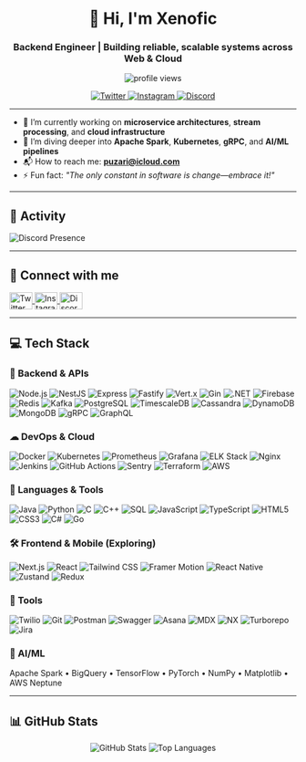<h1 align="center">🚀 Hi, I'm Xenofic</h1>
<h3 align="center">Backend Engineer | Building reliable, scalable systems across Web & Cloud</h3>

<p align="center">
  <img src="https://komarev.com/ghpvc/?username=xenofic&label=Profile%20views&color=0e75b6&style=flat" alt="profile views" />
</p>

<p align="center">
  <a href="https://twitter.com/XenoSheesh" target="_blank">
    <img src="https://img.shields.io/badge/Follow-%40your_twitter-1DA1F2?style=for-the-badge&logo=twitter&logoColor=white" alt="Twitter" />
  </a>
  <a href="https://instagram.com/ig_xeno777" target="_blank">
    <img src="https://img.shields.io/badge/Instagram-%40your_instagram-E4405F?style=for-the-badge&logo=instagram&logoColor=white" alt="Instagram" />
  </a>
  <a href="https://discord.com/users/1071843392268546068" target="_blank">
    <img src="https://img.shields.io/badge/Discord-%40your_discord-5865F2?style=for-the-badge&logo=discord&logoColor=white" alt="Discord" />
  </a>
</p>

---

- 🔧 I’m currently working on **microservice architectures**, **stream processing**, and **cloud infrastructure**  
- 🧠 I’m diving deeper into **Apache Spark**, **Kubernetes**, **gRPC**, and **AI/ML pipelines**  
- 📬 How to reach me: **puzari@icloud.com**  
- ⚡ Fun fact: *"The only constant in software is change—embrace it!"*

---

## 🧠 Activity

![Discord Presence](https://lanyard-profile-readme.vercel.app/api/1071843392268546068?theme=dracula&bg=1e1e2e&animated=true&hideDiscrim=true&borderRadius=20px&idleMessage=Probably%20writing%20some%20code...)

---

## 🤝 Connect with me

<p align="left">
  <a href="https://twitter.com/XenoSheesh" target="_blank">
    <img align="center" src="https://raw.githubusercontent.com/rahuldkjain/github-profile-readme-generator/master/src/images/icons/Social/twitter.svg" alt="Twitter" height="30" width="40" />
  </a>
  <a href="https://instagram.com/ig_xeno777" target="_blank">
    <img align="center" src="https://raw.githubusercontent.com/rahuldkjain/github-profile-readme-generator/master/src/images/icons/Social/instagram.svg" alt="Instagram" height="30" width="40" />
  </a>
  <a href="https://discord.com/users/1071843392268546068" target="_blank">
    <img align="center" src="https://raw.githubusercontent.com/rahuldkjain/github-profile-readme-generator/master/src/images/icons/Social/discord.svg" alt="Discord" height="30" width="40" />
  </a>
</p>

---

## 💻 Tech Stack

### 🧩 Backend & APIs
![Node.js](https://img.shields.io/badge/Node.js-339933?style=for-the-badge&logo=nodedotjs&logoColor=white)
![NestJS](https://img.shields.io/badge/NestJS-E0234E?style=for-the-badge&logo=nestjs&logoColor=white)
![Express](https://img.shields.io/badge/Express.js-000000?style=for-the-badge&logo=express&logoColor=white)
![Fastify](https://img.shields.io/badge/Fastify-20232A?style=for-the-badge&logo=fastify&logoColor=white)
![Vert.x](https://img.shields.io/badge/Vert.x-2C2A28?style=for-the-badge&logo=vertx&logoColor=white)
![Gin](https://img.shields.io/badge/Gin-000000?style=for-the-badge&logo=gin&logoColor=white)
![.NET](https://img.shields.io/badge/.NET-512BD4?style=for-the-badge&logo=.NET&logoColor=white)
![Firebase](https://img.shields.io/badge/Firebase-FFA611?style=for-the-badge&logo=firebase&logoColor=white)
![Redis](https://img.shields.io/badge/Redis-DC382D?style=for-the-badge&logo=redis&logoColor=white)
![Kafka](https://img.shields.io/badge/Apache%20Kafka-231F20?style=for-the-badge&logo=apachekafka&logoColor=white)
![PostgreSQL](https://img.shields.io/badge/PostgreSQL-336791?style=for-the-badge&logo=postgresql&logoColor=white)
![TimescaleDB](https://img.shields.io/badge/TimescaleDB-005CA9?style=for-the-badge&logo=timescaledb&logoColor=white)
![Cassandra](https://img.shields.io/badge/Apache%20Cassandra-DB3E00?style=for-the-badge&logo=apachecassandra&logoColor=white)
![DynamoDB](https://img.shields.io/badge/DynamoDB-4053D6?style=for-the-badge&logo=amazondynamodb&logoColor=white)
![MongoDB](https://img.shields.io/badge/MongoDB-47A248?style=for-the-badge&logo=mongodb&logoColor=white)
![gRPC](https://img.shields.io/badge/gRPC-4285F4?style=for-the-badge&logo=grpc&logoColor=white)
![GraphQL](https://img.shields.io/badge/GraphQL-E10098?style=for-the-badge&logo=graphql&logoColor=white)

### ☁ DevOps & Cloud
![Docker](https://img.shields.io/badge/Docker-2496ED?style=for-the-badge&logo=docker&logoColor=white)
![Kubernetes](https://img.shields.io/badge/Kubernetes-326CE5?style=for-the-badge&logo=kubernetes&logoColor=white)
![Prometheus](https://img.shields.io/badge/Prometheus-E6522C?style=for-the-badge&logo=prometheus&logoColor=white)
![Grafana](https://img.shields.io/badge/Grafana-F46800?style=for-the-badge&logo=grafana&logoColor=white)
![ELK Stack](https://img.shields.io/badge/ELK%20Stack-005571?style=for-the-badge&logo=elastic&logoColor=white)
![Nginx](https://img.shields.io/badge/Nginx-009639?style=for-the-badge&logo=nginx&logoColor=white)
![Jenkins](https://img.shields.io/badge/Jenkins-D24939?style=for-the-badge&logo=jenkins&logoColor=white)
![GitHub Actions](https://img.shields.io/badge/GitHub_Actions-2088FF?style=for-the-badge&logo=githubactions&logoColor=white)
![Sentry](https://img.shields.io/badge/Sentry-100?style=for-the-badge&logo=sentry&logoColor=white)
![Terraform](https://img.shields.io/badge/Terraform-623CE4?style=for-the-badge&logo=terraform&logoColor=white)
![AWS](https://img.shields.io/badge/AWS-232F3E?style=for-the-badge&logo=amazonaws&logoColor=white)

### 🧠 Languages & Tools
![Java](https://img.shields.io/badge/Java-007396?style=for-the-badge&logo=java&logoColor=white)
![Python](https://img.shields.io/badge/Python-3776AB?style=for-the-badge&logo=python&logoColor=white)
![C](https://img.shields.io/badge/C-A8B9CC?style=for-the-badge&logo=c&logoColor=white)
![C++](https://img.shields.io/badge/C%2B%2B-00599C?style=for-the-badge&logo=cplusplus&logoColor=white)
![SQL](https://img.shields.io/badge/SQL-003B57?style=for-the-badge&logo=mysql&logoColor=white)
![JavaScript](https://img.shields.io/badge/JavaScript-F7DF1E?style=for-the-badge&logo=javascript&logoColor=black)
![TypeScript](https://img.shields.io/badge/TypeScript-3178C6?style=for-the-badge&logo=typescript&logoColor=white)
![HTML5](https://img.shields.io/badge/HTML5-E34F26?style=for-the-badge&logo=html5&logoColor=white)
![CSS3](https://img.shields.io/badge/CSS3-1572B6?style=for-the-badge&logo=css3&logoColor=white)
![C#](https://img.shields.io/badge/C%23-239120?style=for-the-badge&logo=csharp&logoColor=white)
![Go](https://img.shields.io/badge/Go-00ADD8?style=for-the-badge&logo=go&logoColor=white)

### 🛠 Frontend & Mobile (Exploring)
![Next.js](https://img.shields.io/badge/Next.js-000000?style=for-the-badge&logo=nextdotjs&logoColor=white)
![React](https://img.shields.io/badge/React-61DAFB?style=for-the-badge&logo=react&logoColor=black)
![Tailwind CSS](https://img.shields.io/badge/Tailwind_CSS-06B6D4?style=for-the-badge&logo=tailwindcss&logoColor=white)
![Framer Motion](https://img.shields.io/badge/Framer_Motion-0055FF?style=for-the-badge&logo=framer&logoColor=white)
![React Native](https://img.shields.io/badge/React_Native-20232A?style=for-the-badge&logo=react&logoColor=61DAFB)
![Zustand](https://img.shields.io/badge/Zustand-000000?style=for-the-badge&logo=zustand&logoColor=white)
![Redux](https://img.shields.io/badge/Redux-764ABC?style=for-the-badge&logo=redux&logoColor=white)

### 🧰 Tools
![Twilio](https://img.shields.io/badge/Twilio-FF0000?style=for-the-badge&logo=twilio&logoColor=white)
![Git](https://img.shields.io/badge/Git-F05032?style=for-the-badge&logo=git&logoColor=white)
![Postman](https://img.shields.io/badge/Postman-FF6C37?style=for-the-badge&logo=postman&logoColor=white)
![Swagger](https://img.shields.io/badge/Swagger-85EA2D?style=for-the-badge&logo=swagger&logoColor=black)
![Asana](https://img.shields.io/badge/Asana-F16323?style=for-the-badge&logo=asana&logoColor=white)
![MDX](https://img.shields.io/badge/MDX-000000?style=for-the-badge&logo=mdx&logoColor=white)
![NX](https://img.shields.io/badge/NX-000000?style=for-the-badge&logo=nx&logoColor=white)
![Turborepo](https://img.shields.io/badge/Turborepo-000000?style=for-the-badge&logo=turborepo&logoColor=white)
![Jira](https://img.shields.io/badge/Jira-0052CC?style=for-the-badge&logo=jira&logoColor=white)

### 🧠 AI/ML
Apache Spark • BigQuery • TensorFlow • PyTorch • NumPy • Matplotlib • AWS Neptune

---

## 📊 GitHub Stats

<p align="center">
  <img src="https://github-readme-stats.vercel.app/api?username=xenofic&show_icons=true&theme=dracula&hide_border=true&include_all_commits=true&count_private=true" alt="GitHub Stats" />
  <img src="https://github-readme-stats.vercel.app/api/top-langs/?username=xenofic&layout=compact&theme=dracula&hide_border=true&langs_count=6" alt="Top Languages" />
</p>
